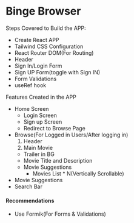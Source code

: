 # Binge Browser 

Steps Covered to Build the APP:
- Create React APP
- Tailwind CSS Configuration
- React Router DOM(For Routing)
- Header
- Sign In/Login Form
- Sign UP Form(toggle with Sign IN)
- Form Validations
- useRef hook

Features Created in the APP
- Home Screen
  - Login Screen
  - Sign up Screen
  - Redirect to Browse Page
- Browse(For Logged in Users/After logging in)
  1. Header
  2. Main Movie
    - Trailer in BG
    - Movie Title and Description
    - Movie Suggestions
        - Movies List * N(Vertically Scrollable)
- Movie Suggestions
- Search Bar


#### Recommendations
- Use Formik(For Forms & Validations)
